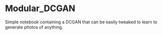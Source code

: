 # Modular_DCGAN
Simple notebook containing a DCGAN that can be easily tweaked to learn to generate photos of anything.
